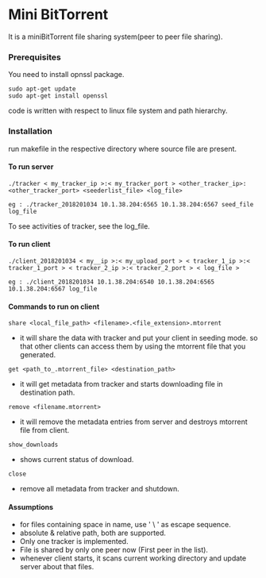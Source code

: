 
# Mini BitTorrent

It is a miniBitTorrent file sharing system(peer to peer file sharing).

### Prerequisites

You need to install opnssl package.
```
sudo apt-get update
sudo apt-get install openssl
```
code is written with respect to linux file system and path hierarchy.

### Installation 

run makefile in the respective directory where source file are present.


#### To run server

```
./tracker < my_tracker_ip >:< my_tracker_port > <other_tracker_ip>:<other_tracker_port> <seederlist_file> <log_file>

eg : ./tracker_2018201034 10.1.38.204:6565 10.1.38.204:6567 seed_file log_file  

```

To see activities of tracker, see the log_file. 


#### To run client 

```
./client_2018201034 < my__ip >:< my_upload_port > < tracker_1_ip >:< tracker_1_port > < tracker_2_ip >:< tracker_2_port > < log_file >

eg : ./client_2018201034 10.1.38.204:6540 10.1.38.204:6565 10.1.38.204:6567 log_file

```

#### Commands to run on client 

```
share <local_file_path> <filename>.<file_extension>.mtorrent
```
* it will share the data with tracker and put your client in seeding mode. so that other clients can access them by using the mtorrent file that you generated.

```
get <path_to_.mtorrent_file> <destination_path>
```
* it will get metadata from tracker and starts downloading file in destination path.

```
remove <filename.mtorrent>
```
* it will remove the metadata entries from server and destroys mtorrent file from client.

```
show_downloads
```
* shows current status of download.

```
close 
```
* remove all metadata from tracker and shutdown.

#### Assumptions

* for files containing space in name, use ' \ ' as escape sequence.
* absolute & relative path, both are supported.
* Only one tracker is implemented. 
* File is shared by only one peer now (First peer in the list).
* whenever client starts, it scans current working directory and update server about that files.
